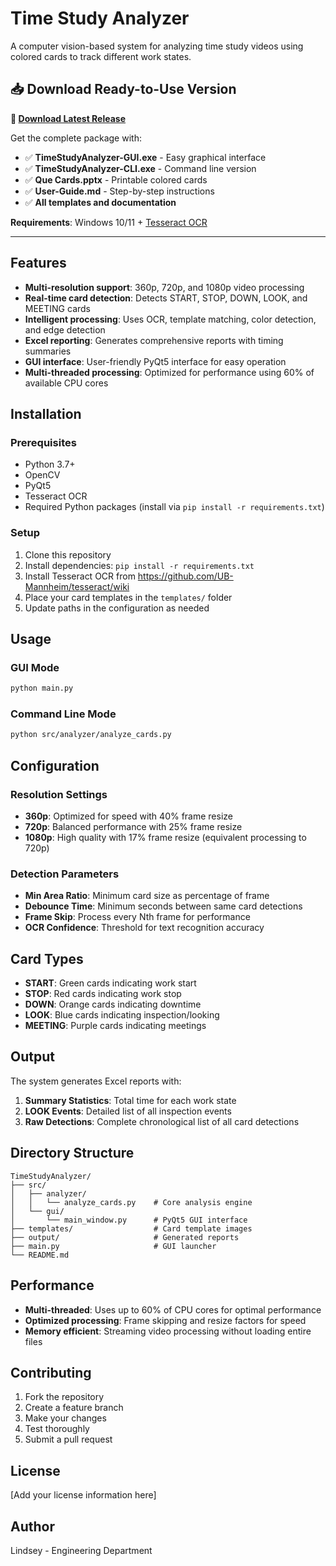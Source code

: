 # Time Study Analyzer

A computer vision-based system for analyzing time study videos using colored cards to track different work states.

## 📥 Download Ready-to-Use Version

**🚀 [Download Latest Release](https://github.com/cayton3359/TimeStudyAnalyzer/releases/latest)**

Get the complete package with:
- ✅ **TimeStudyAnalyzer-GUI.exe** - Easy graphical interface
- ✅ **TimeStudyAnalyzer-CLI.exe** - Command line version  
- ✅ **Que Cards.pptx** - Printable colored cards
- ✅ **User-Guide.md** - Step-by-step instructions
- ✅ **All templates and documentation**

**Requirements**: Windows 10/11 + [Tesseract OCR](https://github.com/UB-Mannheim/tesseract/wiki)

---

## Features

- **Multi-resolution support**: 360p, 720p, and 1080p video processing
- **Real-time card detection**: Detects START, STOP, DOWN, LOOK, and MEETING cards
- **Intelligent processing**: Uses OCR, template matching, color detection, and edge detection
- **Excel reporting**: Generates comprehensive reports with timing summaries
- **GUI interface**: User-friendly PyQt5 interface for easy operation
- **Multi-threaded processing**: Optimized for performance using 60% of available CPU cores

## Installation

### Prerequisites

- Python 3.7+
- OpenCV
- PyQt5
- Tesseract OCR
- Required Python packages (install via `pip install -r requirements.txt`)

### Setup

1. Clone this repository
2. Install dependencies: `pip install -r requirements.txt`
3. Install Tesseract OCR from https://github.com/UB-Mannheim/tesseract/wiki
4. Place your card templates in the `templates/` folder
5. Update paths in the configuration as needed

## Usage

### GUI Mode
```bash
python main.py
```

### Command Line Mode
```bash
python src/analyzer/analyze_cards.py
```

## Configuration

### Resolution Settings
- **360p**: Optimized for speed with 40% frame resize
- **720p**: Balanced performance with 25% frame resize  
- **1080p**: High quality with 17% frame resize (equivalent processing to 720p)

### Detection Parameters
- **Min Area Ratio**: Minimum card size as percentage of frame
- **Debounce Time**: Minimum seconds between same card detections
- **Frame Skip**: Process every Nth frame for performance
- **OCR Confidence**: Threshold for text recognition accuracy

## Card Types

- **START**: Green cards indicating work start
- **STOP**: Red cards indicating work stop
- **DOWN**: Orange cards indicating downtime
- **LOOK**: Blue cards indicating inspection/looking
- **MEETING**: Purple cards indicating meetings

## Output

The system generates Excel reports with:
1. **Summary Statistics**: Total time for each work state
2. **LOOK Events**: Detailed list of all inspection events
3. **Raw Detections**: Complete chronological list of all card detections

## Directory Structure

```
TimeStudyAnalyzer/
├── src/
│   ├── analyzer/
│   │   └── analyze_cards.py    # Core analysis engine
│   └── gui/
│       └── main_window.py      # PyQt5 GUI interface
├── templates/                  # Card template images
├── output/                     # Generated reports
├── main.py                     # GUI launcher
└── README.md
```

## Performance

- **Multi-threaded**: Uses up to 60% of CPU cores for optimal performance
- **Optimized processing**: Frame skipping and resize factors for speed
- **Memory efficient**: Streaming video processing without loading entire files

## Contributing

1. Fork the repository
2. Create a feature branch
3. Make your changes
4. Test thoroughly
5. Submit a pull request

## License

[Add your license information here]

## Author

Lindsey - Engineering Department

